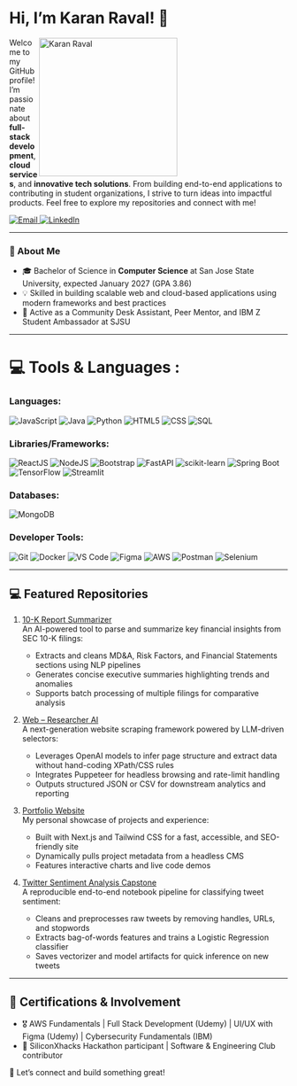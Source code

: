 <!-- ─── PROFILE PICTURE + INTRO ───────────────────────────────────────────────── -->
# Hi, I’m Karan Raval! 👋

<img
  src="photo1.jpg"
  alt="Karan Raval"
  width="250"
  align="right"
  style="margin-right:200px;"
/>



Welcome to my GitHub profile! I’m passionate about **full-stack development**, **cloud services**, and **innovative tech solutions**. From building end-to-end applications to contributing in student organizations, I strive to turn ideas into impactful products. Feel free to explore my repositories and connect with me!

<!-- ─── CONTACT BUTTONS ────────────────────────────────────────────────────────── -->
<p align="left">
  <a href="mailto:karanraval3409@gmail.com">
    <img
      src="https://img.shields.io/badge/Email-karanraval3409%40gmail.com-D14836?style=for-the-badge&logo=gmail&logoColor=white"
      alt="Email"
    />
  </a>
  <a href="https://www.linkedin.com/in/karanraval05">
    <img
      src="https://img.shields.io/badge/LinkedIn-Karan%20Raval-0A66C2?style=for-the-badge&logo=linkedin&logoColor=white"
      alt="LinkedIn"
    />
  </a>
</p>

---

### 🔗 About Me

- 🎓 Bachelor of Science in **Computer Science** at San Jose State University, expected January 2027 (GPA 3.86)  
- 💡 Skilled in building scalable web and cloud-based applications using modern frameworks and best practices  
- 🤝 Active as a Community Desk Assistant, Peer Mentor, and IBM Z Student Ambassador at SJSU  

---

# 💻 Tools & Languages :

### Languages:

![JavaScript](https://img.shields.io/badge/javascript-%23323330.svg?style=for-the-badge\&logo=javascript\&logoColor=%23F7DF1E)
![Java](https://img.shields.io/badge/java-%23ED8B00.svg?style=for-the-badge\&logo=java\&logoColor=white)
![Python](https://img.shields.io/badge/python-%233776AB.svg?style=for-the-badge\&logo=python\&logoColor=white)
![HTML5](https://img.shields.io/badge/html5-%23E34F26.svg?style=for-the-badge\&logo=html5\&logoColor=white)
![CSS](https://img.shields.io/badge/css-%231572B6.svg?style=for-the-badge\&logo=css3\&logoColor=white)
![SQL](https://img.shields.io/badge/sql-%2307405e.svg?style=for-the-badge\&logo=postgresql\&logoColor=white)

### Libraries/Frameworks:

![ReactJS](https://img.shields.io/badge/react-%2320232a.svg?style=for-the-badge\&logo=react\&logoColor=%2361DAFB)
![NodeJS](https://img.shields.io/badge/node.js-6DA55F?style=for-the-badge\&logo=node.js\&logoColor=white)
![Bootstrap](https://img.shields.io/badge/Bootstrap-%23563D7C?style=for-the-badge\&logo=bootstrap\&logoColor=white)
![FastAPI](https://img.shields.io/badge/FastAPI-%23009688?style=for-the-badge\&logo=fastapi\&logoColor=white)
![scikit-learn](https://img.shields.io/badge/scikit--learn-F7931E?style=for-the-badge\&logo=scikit-learn\&logoColor=white)
![Spring Boot](https://img.shields.io/badge/Spring_Boot-6DB33F?style=for-the-badge\&logo=spring-boot\&logoColor=white)
![TensorFlow](https://img.shields.io/badge/TensorFlow-FF6F00?style=for-the-badge\&logo=tensorflow\&logoColor=white)
![Streamlit](https://img.shields.io/badge/Streamlit-FF4B4B?style=for-the-badge\&logo=streamlit\&logoColor=white)

### Databases:

![MongoDB](https://img.shields.io/badge/MongoDB-%2347A248?style=for-the-badge\&logo=mongodb\&logoColor=white)

### Developer Tools:

![Git](https://img.shields.io/badge/git-%23F05033.svg?style=for-the-badge\&logo=git\&logoColor=white)
![Docker](https://img.shields.io/badge/docker-%230db7ed.svg?style=for-the-badge\&logo=docker\&logoColor=white)
![VS Code](https://img.shields.io/badge/VS%20Code-%23007ACC?style=for-the-badge\&logo=visualstudiocode\&logoColor=white)
![Figma](https://img.shields.io/badge/Figma-%23F24E1E?style=for-the-badge\&logo=figma\&logoColor=white)
![AWS](https://img.shields.io/badge/AWS-%23232F3E.svg?style=for-the-badge\&logo=amazon-aws\&logoColor=white)
![Postman](https://img.shields.io/badge/Postman-FF6C37?style=for-the-badge\&logo=postman\&logoColor=white)
![Selenium](https://img.shields.io/badge/Selenium-43B02A.svg?style=for-the-badge\&logo=selenium\&logoColor=white)


---

## 💻 Featured Repositories

1. [10-K Report Summarizer](https://github.com/karan6705/10-K-Report-Summarizer)  
   An AI-powered tool to parse and summarize key financial insights from SEC 10-K filings:  
   - Extracts and cleans MD&A, Risk Factors, and Financial Statements sections using NLP pipelines  
   - Generates concise executive summaries highlighting trends and anomalies  
   - Supports batch processing of multiple filings for comparative analysis  

2. [Web – Researcher AI](https://github.com/karan6705/Web-Scraper-AI)  
   A next-generation website scraping framework powered by LLM-driven selectors:  
   - Leverages OpenAI models to infer page structure and extract data without hand-coding XPath/CSS rules  
   - Integrates Puppeteer for headless browsing and rate-limit handling  
   - Outputs structured JSON or CSV for downstream analytics and reporting  

3. [Portfolio Website](https://github.com/karan6705/KaranR-Portfolio)  
   My personal showcase of projects and experience:  
   - Built with Next.js and Tailwind CSS for a fast, accessible, and SEO-friendly site  
   - Dynamically pulls project metadata from a headless CMS  
   - Features interactive charts and live code demos
     
4. [Twitter Sentiment Analysis Capstone](https://github.com/karan6705/Twitter-Sentiment-Analysis)  
   A reproducible end-to-end notebook pipeline for classifying tweet sentiment:  
   - Cleans and preprocesses raw tweets by removing handles, URLs, and stopwords  
   - Extracts bag-of-words features and trains a Logistic Regression classifier  
   - Saves vectorizer and model artifacts for quick inference on new tweets  
 

---

## 📜 Certifications & Involvement

- 🎖️ AWS Fundamentals | Full Stack Development (Udemy) | UI/UX with Figma (Udemy) | Cybersecurity Fundamentals (IBM)
- 🎯 SiliconXhacks Hackathon participant | Software & Engineering Club contributor  

🔗 Let’s connect and build something great!
